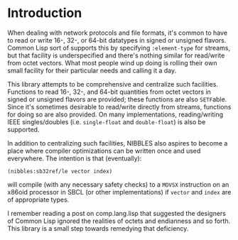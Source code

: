 # Introduction #

When dealing with network protocols and file formats, it's common to
have to read or write 16-, 32-, or 64-bit datatypes in signed or
unsigned flavors.  Common Lisp sort of supports this by specifying
`:element-type` for streams, but that facility is underspecified and
there's nothing similar for read/write from octet vectors.  What most
people wind up doing is rolling their own small facility for their
particular needs and calling it a day.

This library attempts to be comprehensive and centralize such
facilities.  Functions to read 16-, 32-, and 64-bit quantities from
octet vectors in signed or unsigned flavors are provided; these
functions are also `SETF`able.  Since it's sometimes desirable to
read/write directly from streams, functions for doing so are also
provided.  On many implementations, reading/writing IEEE singles/doubles
(i.e. `single-float` and `double-float`) is also be supported.

In addition to centralizing such facilities, NIBBLES also aspires to
become a place where compiler optimizations can be written once and used
everywhere.  The intention is that (eventually):

``` common-lisp
(nibbles:sb32ref/le vector index)
```

will compile (with any necessary safety checks) to a `MOVSX`
instruction on an x86oid processor in SBCL (or other implementations)
if `vector` and `index` are of appropriate types.

I remember reading a post on comp.lang.lisp that suggested the designers
of Common Lisp ignored the realities of octets and endianness and so
forth.  This library is a small step towards remedying that deficiency.
